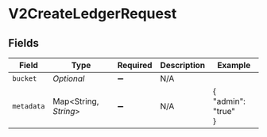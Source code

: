 # V2CreateLedgerRequest


## Fields

| Field                 | Type                  | Required              | Description           | Example               |
| --------------------- | --------------------- | --------------------- | --------------------- | --------------------- |
| `bucket`              | *Optional<String>*    | :heavy_minus_sign:    | N/A                   |                       |
| `metadata`            | Map<String, *String*> | :heavy_minus_sign:    | N/A                   | {<br/>"admin": "true"<br/>} |